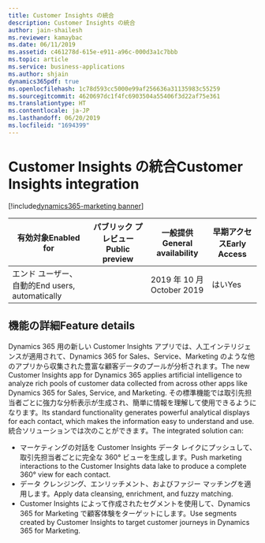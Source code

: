 ```yaml
---
title: Customer Insights の統合
description: Customer Insights の統合
author: jain-shailesh
ms.reviewer: kamaybac
ms.date: 06/11/2019
ms.assetid: c461278d-615e-e911-a96c-000d3a1c7bbb
ms.topic: article
ms.service: business-applications
ms.author: shjain
dynamics365pdf: true
ms.openlocfilehash: 1c78d593cc5000e99af256636a31135983c55259
ms.sourcegitcommit: 4620697dc1f4fc6903504a55406f3d22af75e361
ms.translationtype: HT
ms.contentlocale: ja-JP
ms.lasthandoff: 06/20/2019
ms.locfileid: "1694399"
---
```

# <a name="customer-insights-integration"></a><span data-ttu-id="b2d9d-103">Customer Insights の統合</span><span class="sxs-lookup"><span data-stu-id="b2d9d-103">Customer Insights integration</span></span>
[!include[dynamics365-marketing banner](../includes/dynamics365-marketing.md)]

| <span data-ttu-id="b2d9d-104">有効対象</span><span class="sxs-lookup"><span data-stu-id="b2d9d-104">Enabled for</span></span>    |  <span data-ttu-id="b2d9d-105">パブリック プレビュー</span><span class="sxs-lookup"><span data-stu-id="b2d9d-105">Public preview</span></span> | <span data-ttu-id="b2d9d-106">一般提供</span><span class="sxs-lookup"><span data-stu-id="b2d9d-106">General availability</span></span> | <span data-ttu-id="b2d9d-107">早期アクセス</span><span class="sxs-lookup"><span data-stu-id="b2d9d-107">Early Access</span></span> |
| ---------- | ---------- |---------- |---------- |
|<span data-ttu-id="b2d9d-108">エンド ユーザー、自動的</span><span class="sxs-lookup"><span data-stu-id="b2d9d-108">End users, automatically</span></span>|| <span data-ttu-id="b2d9d-109">2019 年 10 月</span><span class="sxs-lookup"><span data-stu-id="b2d9d-109">October 2019</span></span>|<span data-ttu-id="b2d9d-110">はい</span><span class="sxs-lookup"><span data-stu-id="b2d9d-110">Yes</span></span> |




## <a name="feature-details"></a><span data-ttu-id="b2d9d-111">機能の詳細</span><span class="sxs-lookup"><span data-stu-id="b2d9d-111">Feature details</span></span>
<!--feature detail start -->
<span data-ttu-id="b2d9d-112">Dynamics 365 用の新しい Customer Insights アプリでは、人工インテリジェンスが適用されて、Dynamics 365 for Sales、Service、Marketing のような他のアプリから収集された豊富な顧客データのプールが分析されます。</span><span class="sxs-lookup"><span data-stu-id="b2d9d-112">The new Customer Insights app for Dynamics 365 applies artificial intelligence to analyze rich pools of customer data collected from across other apps like Dynamics 365 for Sales, Service, and Marketing.</span></span> <span data-ttu-id="b2d9d-113">その標準機能では取引先担当者ごとに強力な分析表示が生成され、簡単に情報を理解して使用できるようになります。</span><span class="sxs-lookup"><span data-stu-id="b2d9d-113">Its standard functionality generates powerful analytical displays for each contact, which makes the information easy to understand and use.</span></span> <span data-ttu-id="b2d9d-114">統合ソリューションでは次のことができます。</span><span class="sxs-lookup"><span data-stu-id="b2d9d-114">The integrated solution can:</span></span>

-  <span data-ttu-id="b2d9d-115">マーケティングの対話を Customer Insights データ レイクにプッシュして、取引先担当者ごとに完全な 360&deg; ビューを生成します。</span><span class="sxs-lookup"><span data-stu-id="b2d9d-115">Push marketing interactions to the Customer Insights data lake to produce a complete 360&deg; view for each contact.</span></span>
-  <span data-ttu-id="b2d9d-116">データ クレンジング、エンリッチメント、およびファジー マッチングを適用します。</span><span class="sxs-lookup"><span data-stu-id="b2d9d-116">Apply data cleansing, enrichment, and fuzzy matching.</span></span> 
-  <span data-ttu-id="b2d9d-117">Customer Insights によって作成されたセグメントを使用して、Dynamics 365 for Marketing で顧客体験をターゲットにします。</span><span class="sxs-lookup"><span data-stu-id="b2d9d-117">Use segments created by Customer Insights to target customer journeys in Dynamics 365 for Marketing.</span></span>
<!--feature detail end -->










